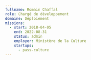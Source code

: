```yaml
---
fullname: Romain Chaffal
role: Chargé de développement
domaine: Déploiement
missions:
  - start: 2018-04-05
    end: 2022-08-31
    status: admin
    employer: Ministère de la Culture
    startups:
      - pass-culture
---
```

